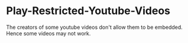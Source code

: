 # Play-Restricted-Youtube-Videos

The creators of some youtube videos don't allow them to be embedded. Hence some videos may not work.
